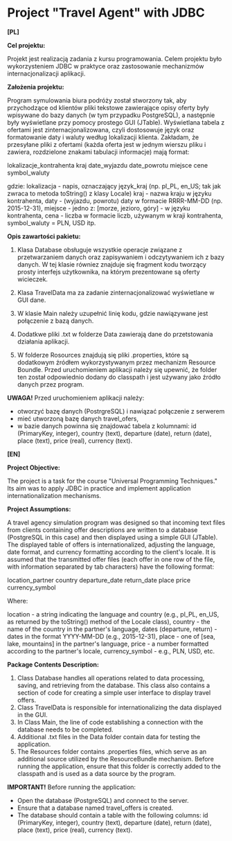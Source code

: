 # Project "Travel Agent" with JDBC

**[PL]**

**Cel projektu:**

Projekt jest realizacją zadania z kursu programowania. Celem projektu było wykorzysteniem JDBC w praktyce oraz zastosowanie mechanizmów internacjonalizacji aplikacji. 

**Założenia projektu:**

Program symulowania biura podróży został stworzony tak, aby przychodzące od klientów pliki tekstowe zawierające opisy oferty były wpisywane do bazy danych (w tym przypadku PostgreSQL), a następnie były wyświetlane przy pomocy prostego GUI (JTable). Wyświetlana tabela z ofertami jest zinternacjonalizowana, czyli dostosowuje język oraz formatowanie daty i waluty według lokalizacji klienta. 
Zakładam, że przesyłane pliki z ofertami (każda oferta jest w jednym wierszu pliku i zawiera, rozdzielone znakami tabulacji informacje) mają format:

lokalizacje_kontrahenta kraj  date_wyjazdu  date_powrotu miejsce cene symbol_waluty

gdzie:
lokalizacja - napis,  oznaczający język_kraj (np. pl_PL, en_US; tak jak zwraca to metoda toString() z klasy Locale)
kraj - nazwa kraju w języku kontrahenta,
daty - (wyjazdu, powrotu) daty w formacie RRRR-MM-DD (np. 2015-12-31),
miejsce - jedno z: [morze, jezioro, góry] - w języku kontrahenta,
cena - liczba w formacie liczb, używanym w kraji kontrahenta,
symbol_waluty = PLN, USD itp.

**Opis zawartości pakietu:**

1. Klasa Database obsługuje wszystkie operacje związane z przetwarzaniem danych oraz zapisywaniem i odczytywaniem ich z bazy danych. W tej klasie równiez znajduje się fragment kodu tworzący prosty interfejs użytkownika, na którym prezentowane są oferty wicieczek.

2. Klasa TravelData ma za zadanie zinternacjonalizować wyświetlane w GUI dane.

3. W klasie Main należy uzupełnić linię kodu, gdzie nawiązywane jest połączenie z bazą danych. 

4. Dodatkwe pliki .txt w folderze Data zawierają dane do przetstowania działania aplikacji.

5. W folderze Rosources znajdują się pliki .properties, które są dodatkowym źródłem wykorzystywanym przez mechanizm Resource Boundle. Przed uruchomieniem aplikacji należy się upewnić, że folder ten został odpowiednio dodany do classpath i jest używany jako źródło danych przez program. 

**UWAGA!** Przed uruchomieniem aplikacji należy:
- otworzyć bazę danych (PostrgreSQL) i nawiązać połączenie z serwerem
- mieć utworzoną bazę danych travel_ofers,
- w bazie danych powinna się znajdować tabela z kolumnami: id (PrimaryKey, integer), country (text), departure (date), return (date), place (text), price (real), currency (text).


**[EN]**

**Project Objective:**

The project is a task for the course "Universal Programming Techniques." Its aim was to apply JDBC in practice and implement application internationalization mechanisms.

**Project Assumptions:**

A travel agency simulation program was designed so that incoming text files from clients containing offer descriptions are written to a database (PostgreSQL in this case) and then displayed using a simple GUI (JTable). The displayed table of offers is internationalized, adjusting the language, date format, and currency formatting according to the client's locale.
It is assumed that the transmitted offer files (each offer in one row of the file, with information separated by tab characters) have the following format:

location_partner country departure_date return_date place price currency_symbol

Where:

location - a string indicating the language and country (e.g., pl_PL, en_US, as returned by the toString() method of the Locale class),
country - the name of the country in the partner's language,
dates (departure, return) - dates in the format YYYY-MM-DD (e.g., 2015-12-31),
place - one of [sea, lake, mountains] in the partner's language,
price - a number formatted according to the partner's locale,
currency_symbol - e.g., PLN, USD, etc.

**Package Contents Description:**

1. Class Database handles all operations related to data processing, saving, and retrieving from the database. This class also contains a section of code for creating a simple user interface to display travel offers.
2. Class TravelData is responsible for internationalizing the data displayed in the GUI.
3. In Class Main, the line of code establishing a connection with the database needs to be completed.
4. Additional .txt files in the Data folder contain data for testing the application.
5. The Resources folder contains .properties files, which serve as an additional source utilized by the ResourceBundle mechanism. Before running the application, ensure that this folder is correctly added to the classpath and is used as a data source by the program.

**IMPORTANT!** Before running the application:

- Open the database (PostgreSQL) and connect to the server.
- Ensure that a database named travel_offers is created.
- The database should contain a table with the following columns: id (PrimaryKey, integer), country (text), departure (date), return (date), place (text), price (real), currency (text).
